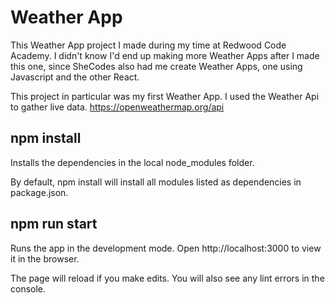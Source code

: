 # Weather App

This Weather App project I made during my time at Redwood Code Academy. I didn't know I'd end up making more Weather Apps after I made this one, since SheCodes also had me create Weather Apps, one using Javascript and the other React. 

This project in particular was my first Weather App. I used the Weather Api to gather live data. https://openweathermap.org/api

## npm install
Installs the dependencies in the local node_modules folder.

By default, npm install will install all modules listed as dependencies in package.json.

## npm run start
Runs the app in the development mode. Open http://localhost:3000 to view it in the browser.

The page will reload if you make edits. You will also see any lint errors in the console.
